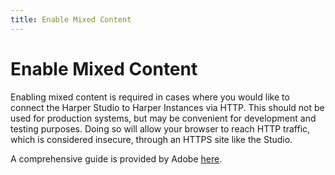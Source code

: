 ```yaml
---
title: Enable Mixed Content
---
```


# Enable Mixed Content

Enabling mixed content is required in cases where you would like to connect the Harper Studio to Harper Instances via HTTP. This should not be used for production systems, but may be convenient for development and testing purposes. Doing so will allow your browser to reach HTTP traffic, which is considered insecure, through an HTTPS site like the Studio.

A comprehensive guide is provided by Adobe [here](https:/experienceleague.adobe.com/docs/target/using/experiences/vec/troubleshoot-composer/mixed-content.html).
